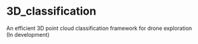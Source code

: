 # 3D_classification
An efficient 3D point cloud classification framework for drone exploration (In development)
